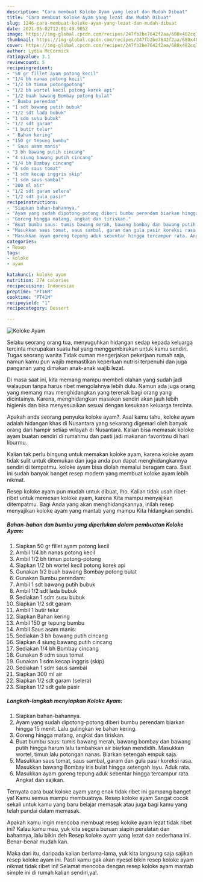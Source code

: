 ```yaml
---
description: "Cara membuat Koloke Ayam yang lezat dan Mudah Dibuat"
title: "Cara membuat Koloke Ayam yang lezat dan Mudah Dibuat"
slug: 1246-cara-membuat-koloke-ayam-yang-lezat-dan-mudah-dibuat
date: 2021-05-02T12:01:49.905Z
image: https://img-global.cpcdn.com/recipes/247fb2be7642f2aa/680x482cq70/koloke-ayam-foto-resep-utama.jpg
thumbnail: https://img-global.cpcdn.com/recipes/247fb2be7642f2aa/680x482cq70/koloke-ayam-foto-resep-utama.jpg
cover: https://img-global.cpcdn.com/recipes/247fb2be7642f2aa/680x482cq70/koloke-ayam-foto-resep-utama.jpg
author: Lydia McCormick
ratingvalue: 3.1
reviewcount: 5
recipeingredient:
- "50 gr fillet ayam potong kecil"
- "1/4 bh nanas potong kecil"
- "1/2 bh timun potongpotong"
- "1/2 bh wortel kecil potong korek api"
- "1/2 buah bawang Bombay potong bulat"
- " Bumbu perendam"
- "1 sdt bawang putih bubuk"
- "1/2 sdt lada bubuk"
- "1 sdm susu bubuk"
- "1/2 sdt garam"
- "1 butir telur"
- " Bahan kering"
- "150 gr tepung bumbu"
- " Saus asam manis"
- "3 bh bawang putih cincang"
- "4 siung bawang putih cincang"
- "1/4 bh Bombay cincang"
- "6 sdm saus tomat"
- "1 sdm kecap inggris skip"
- "1 sdm saus sambal"
- "300 ml air"
- "1/2 sdt garam selera"
- "1/2 sdt gula pasir"
recipeinstructions:
- "Siapkan bahan-bahannya."
- "Ayam yang sudah dipotong-potong diberi bumbu perendam biarkan hingga 15 menit. Lalu gulingkan ke bahan kering."
- "Goreng hingga matang, angkat dan tiriskan."
- "Buat bumbu saus: tumis bawang merah, bawang bombay dan bawang putih hingga harum lalu tambahkan air biarkan mendidih. Masukkan wortel, timun lalu potongan nanas. Biarkan setengah empuk saja."
- "Masukkan saus tomat, saus sambal, garam dan gula pasir koreksi rasa. Masukkan bawang Bombay iris bulat hingga setengah layu. Aduk rata."
- "Masukkan ayam goreng tepung aduk sebentar hingga tercampur rata. Angkat dan sajikan."
categories:
- Resep
tags:
- koloke
- ayam

katakunci: koloke ayam 
nutrition: 274 calories
recipecuisine: Indonesian
preptime: "PT16M"
cooktime: "PT41M"
recipeyield: "1"
recipecategory: Dessert

---
```



![Koloke Ayam](https://img-global.cpcdn.com/recipes/247fb2be7642f2aa/680x482cq70/koloke-ayam-foto-resep-utama.jpg)

Selaku seorang orang tua, menyuguhkan hidangan sedap kepada keluarga tercinta merupakan suatu hal yang menggembirakan untuk kamu sendiri. Tugas seorang  wanita Tidak cuman mengerjakan pekerjaan rumah saja, namun kamu pun wajib memastikan keperluan nutrisi terpenuhi dan juga panganan yang dimakan anak-anak wajib lezat.

Di masa  saat ini, kita memang mampu membeli olahan yang sudah jadi walaupun tanpa harus ribet mengolahnya lebih dulu. Namun ada juga orang yang memang mau menghidangkan yang terenak bagi orang yang dicintainya. Karena, menghidangkan masakan sendiri akan jauh lebih higienis dan bisa menyesuaikan sesuai dengan kesukaan keluarga tercinta. 



Apakah anda seorang penyuka koloke ayam?. Asal kamu tahu, koloke ayam adalah hidangan khas di Nusantara yang sekarang digemari oleh banyak orang dari hampir setiap wilayah di Nusantara. Kalian bisa memasak koloke ayam buatan sendiri di rumahmu dan pasti jadi makanan favoritmu di hari liburmu.

Kalian tak perlu bingung untuk memakan koloke ayam, karena koloke ayam tidak sulit untuk ditemukan dan juga anda pun dapat menghidangkannya sendiri di tempatmu. koloke ayam bisa diolah memalui beragam cara. Saat ini sudah banyak banget resep modern yang membuat koloke ayam lebih nikmat.

Resep koloke ayam pun mudah untuk dibuat, lho. Kalian tidak usah ribet-ribet untuk memesan koloke ayam, karena Kita mampu menyajikan ditempatmu. Bagi Anda yang akan menghidangkannya, inilah resep menyajikan koloke ayam yang mantab yang mampu Kita hidangkan sendiri.

<!--inarticleads1-->

##### Bahan-bahan dan bumbu yang diperlukan dalam pembuatan Koloke Ayam:

1. Siapkan 50 gr fillet ayam potong kecil
1. Ambil 1/4 bh nanas potong kecil
1. Ambil 1/2 bh timun potong-potong
1. Siapkan 1/2 bh wortel kecil potong korek api
1. Gunakan 1/2 buah bawang Bombay potong bulat
1. Gunakan  Bumbu perendam:
1. Ambil 1 sdt bawang putih bubuk
1. Ambil 1/2 sdt lada bubuk
1. Sediakan 1 sdm susu bubuk
1. Siapkan 1/2 sdt garam
1. Ambil 1 butir telur
1. Siapkan  Bahan kering
1. Ambil 150 gr tepung bumbu
1. Ambil  Saus asam manis:
1. Sediakan 3 bh bawang putih cincang
1. Siapkan 4 siung bawang putih cincang
1. Sediakan 1/4 bh Bombay cincang
1. Gunakan 6 sdm saus tomat
1. Gunakan 1 sdm kecap inggris (skip)
1. Sediakan 1 sdm saus sambal
1. Siapkan 300 ml air
1. Siapkan 1/2 sdt garam (selera)
1. Siapkan 1/2 sdt gula pasir




<!--inarticleads2-->

##### Langkah-langkah menyiapkan Koloke Ayam:

1. Siapkan bahan-bahannya.
1. Ayam yang sudah dipotong-potong diberi bumbu perendam biarkan hingga 15 menit. Lalu gulingkan ke bahan kering.
1. Goreng hingga matang, angkat dan tiriskan.
1. Buat bumbu saus: tumis bawang merah, bawang bombay dan bawang putih hingga harum lalu tambahkan air biarkan mendidih. Masukkan wortel, timun lalu potongan nanas. Biarkan setengah empuk saja.
1. Masukkan saus tomat, saus sambal, garam dan gula pasir koreksi rasa. Masukkan bawang Bombay iris bulat hingga setengah layu. Aduk rata.
1. Masukkan ayam goreng tepung aduk sebentar hingga tercampur rata. Angkat dan sajikan.




Ternyata cara buat koloke ayam yang enak tidak ribet ini gampang banget ya! Kamu semua mampu membuatnya. Resep koloke ayam Sangat cocok sekali untuk kamu yang baru belajar memasak atau juga bagi kamu yang telah pandai dalam memasak.

Apakah kamu ingin mencoba membuat resep koloke ayam lezat tidak ribet ini? Kalau kamu mau, yuk kita segera buruan siapin peralatan dan bahannya, lalu bikin deh Resep koloke ayam yang lezat dan sederhana ini. Benar-benar mudah kan. 

Maka dari itu, daripada kalian berlama-lama, yuk kita langsung saja sajikan resep koloke ayam ini. Pasti kamu gak akan nyesel bikin resep koloke ayam nikmat tidak ribet ini! Selamat mencoba dengan resep koloke ayam mantab simple ini di rumah kalian sendiri,ya!.

